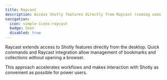 ```yaml
---
title: Raycast
description: Access Shotly features directly from Raycast (coming soon).
navigation:
  icon: simple-icons:raycast
  badge: Soon
  disabled: true
---
```


Raycast extends access to Shotly features directly from the desktop. Quick commands and Raycast integration allow management of bookmarks and collections without opening a browser.

This approach accelerates workflows and makes interaction with Shotly as convenient as possible for power users.

